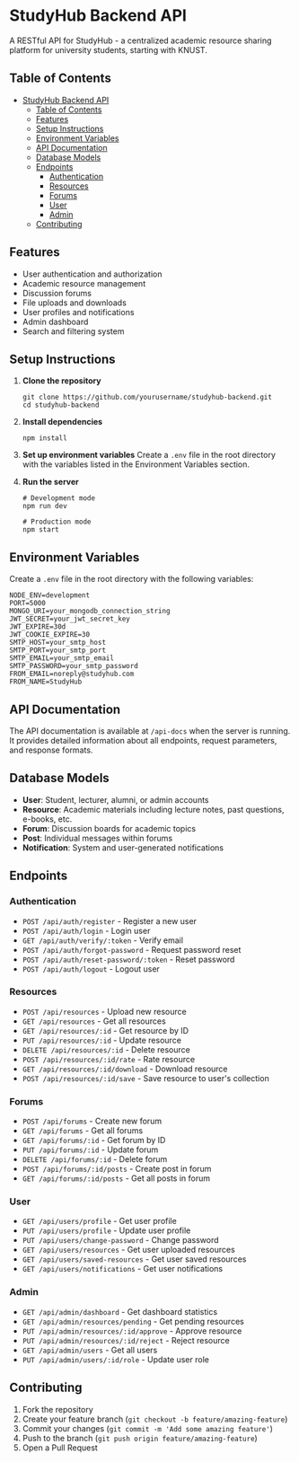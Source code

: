 # StudyHub Backend API

A RESTful API for StudyHub - a centralized academic resource sharing platform for university students, starting with KNUST.

## Table of Contents

- [StudyHub Backend API](#studyhub-backend-api)
  - [Table of Contents](#table-of-contents)
  - [Features](#features)
  - [Setup Instructions](#setup-instructions)
  - [Environment Variables](#environment-variables)
  - [API Documentation](#api-documentation)
  - [Database Models](#database-models)
  - [Endpoints](#endpoints)
    - [Authentication](#authentication)
    - [Resources](#resources)
    - [Forums](#forums)
    - [User](#user)
    - [Admin](#admin)
  - [Contributing](#contributing)

## Features

- User authentication and authorization
- Academic resource management
- Discussion forums
- File uploads and downloads
- User profiles and notifications
- Admin dashboard
- Search and filtering system

## Setup Instructions

1. **Clone the repository**
   ```
   git clone https://github.com/yourusername/studyhub-backend.git
   cd studyhub-backend
   ```

2. **Install dependencies**
   ```
   npm install
   ```

3. **Set up environment variables**
   Create a `.env` file in the root directory with the variables listed in the Environment Variables section.

4. **Run the server**
   ```
   # Development mode
   npm run dev
   
   # Production mode
   npm start
   ```

## Environment Variables

Create a `.env` file in the root directory with the following variables:

```
NODE_ENV=development
PORT=5000
MONGO_URI=your_mongodb_connection_string
JWT_SECRET=your_jwt_secret_key
JWT_EXPIRE=30d
JWT_COOKIE_EXPIRE=30
SMTP_HOST=your_smtp_host
SMTP_PORT=your_smtp_port
SMTP_EMAIL=your_smtp_email
SMTP_PASSWORD=your_smtp_password
FROM_EMAIL=noreply@studyhub.com
FROM_NAME=StudyHub
```

## API Documentation

The API documentation is available at `/api-docs` when the server is running. It provides detailed information about all endpoints, request parameters, and response formats.

## Database Models

- **User**: Student, lecturer, alumni, or admin accounts
- **Resource**: Academic materials including lecture notes, past questions, e-books, etc.
- **Forum**: Discussion boards for academic topics
- **Post**: Individual messages within forums
- **Notification**: System and user-generated notifications

## Endpoints

### Authentication
- `POST /api/auth/register` - Register a new user
- `POST /api/auth/login` - Login user
- `GET /api/auth/verify/:token` - Verify email
- `POST /api/auth/forgot-password` - Request password reset
- `POST /api/auth/reset-password/:token` - Reset password
- `POST /api/auth/logout` - Logout user

### Resources
- `POST /api/resources` - Upload new resource
- `GET /api/resources` - Get all resources
- `GET /api/resources/:id` - Get resource by ID
- `PUT /api/resources/:id` - Update resource
- `DELETE /api/resources/:id` - Delete resource
- `POST /api/resources/:id/rate` - Rate resource
- `GET /api/resources/:id/download` - Download resource
- `POST /api/resources/:id/save` - Save resource to user's collection

### Forums
- `POST /api/forums` - Create new forum
- `GET /api/forums` - Get all forums
- `GET /api/forums/:id` - Get forum by ID
- `PUT /api/forums/:id` - Update forum
- `DELETE /api/forums/:id` - Delete forum
- `POST /api/forums/:id/posts` - Create post in forum
- `GET /api/forums/:id/posts` - Get all posts in forum

### User
- `GET /api/users/profile` - Get user profile
- `PUT /api/users/profile` - Update user profile
- `PUT /api/users/change-password` - Change password
- `GET /api/users/resources` - Get user uploaded resources
- `GET /api/users/saved-resources` - Get user saved resources
- `GET /api/users/notifications` - Get user notifications

### Admin
- `GET /api/admin/dashboard` - Get dashboard statistics
- `GET /api/admin/resources/pending` - Get pending resources
- `PUT /api/admin/resources/:id/approve` - Approve resource
- `PUT /api/admin/resources/:id/reject` - Reject resource
- `GET /api/admin/users` - Get all users
- `PUT /api/admin/users/:id/role` - Update user role

## Contributing

1. Fork the repository
2. Create your feature branch (`git checkout -b feature/amazing-feature`)
3. Commit your changes (`git commit -m 'Add some amazing feature'`)
4. Push to the branch (`git push origin feature/amazing-feature`)
5. Open a Pull Request